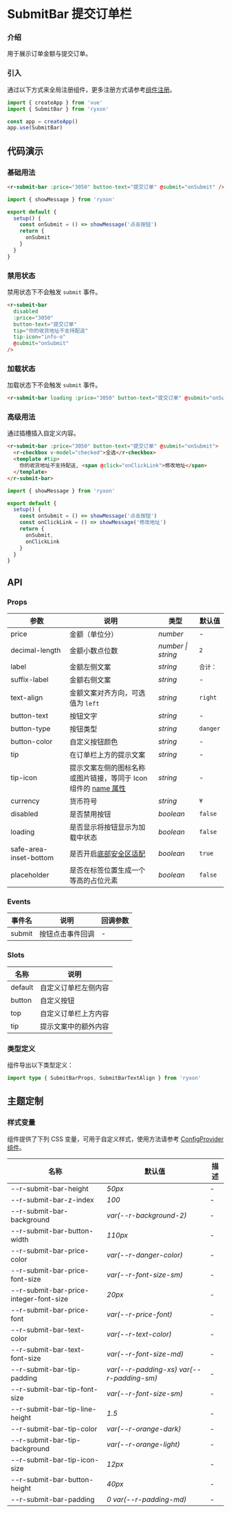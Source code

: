 # SubmitBar 提交订单栏

### 介绍

用于展示订单金额与提交订单。

### 引入

通过以下方式来全局注册组件，更多注册方式请参考[组件注册](#/zh-CN/advanced-usage#zu-jian-zhu-ce)。

```js
import { createApp } from 'vue'
import { SubmitBar } from 'ryxon'

const app = createApp()
app.use(SubmitBar)
```

## 代码演示

### 基础用法

```html
<r-submit-bar :price="3050" button-text="提交订单" @submit="onSubmit" />
```

```js
import { showMessage } from 'ryxon'

export default {
  setup() {
    const onSubmit = () => showMessage('点击按钮')
    return {
      onSubmit
    }
  }
}
```

### 禁用状态

禁用状态下不会触发 `submit` 事件。

```html
<r-submit-bar
  disabled
  :price="3050"
  button-text="提交订单"
  tip="你的收货地址不支持配送"
  tip-icon="info-o"
  @submit="onSubmit"
/>
```

### 加载状态

加载状态下不会触发 `submit` 事件。

```html
<r-submit-bar loading :price="3050" button-text="提交订单" @submit="onSubmit" />
```

### 高级用法

通过插槽插入自定义内容。

```html
<r-submit-bar :price="3050" button-text="提交订单" @submit="onSubmit">
  <r-checkbox v-model="checked">全选</r-checkbox>
  <template #tip>
    你的收货地址不支持配送, <span @click="onClickLink">修改地址</span>
  </template>
</r-submit-bar>
```

```js
import { showMessage } from 'ryxon'

export default {
  setup() {
    const onSubmit = () => showMessage('点击按钮')
    const onClickLink = () => showMessage('修改地址')
    return {
      onSubmit,
      onClickLink
    }
  }
}
```

## API

### Props

| 参数 | 说明 | 类型 | 默认值 |
| --- | --- | --- | --- |
| price | 金额（单位分） | _number_ | - |
| decimal-length | 金额小数点位数 | _number \| string_ | `2` |
| label | 金额左侧文案 | _string_ | `合计：` |
| suffix-label | 金额右侧文案 | _string_ | - |
| text-align | 金额文案对齐方向，可选值为 `left` | _string_ | `right` |
| button-text | 按钮文字 | _string_ | - |
| button-type | 按钮类型 | _string_ | `danger` |
| button-color | 自定义按钮颜色 | _string_ | - |
| tip | 在订单栏上方的提示文案 | _string_ | - |
| tip-icon | 提示文案左侧的图标名称或图片链接，等同于 Icon 组件的 [name 属性](/zh/component/icon.html#api) | _string_ | - |
| currency | 货币符号 | _string_ | `¥` |
| disabled | 是否禁用按钮 | _boolean_ | `false` |
| loading | 是否显示将按钮显示为加载中状态 | _boolean_ | `false` |
| safe-area-inset-bottom | 是否开启[底部安全区适配](/zh/guide/advanced-usage.html#底部安全区适配) | _boolean_ | `true` |
| placeholder | 是否在标签位置生成一个等高的占位元素 | _boolean_ | `false` |

### Events

| 事件名 | 说明             | 回调参数 |
| ------ | ---------------- | -------- |
| submit | 按钮点击事件回调 | -        |

### Slots

| 名称    | 说明                 |
| ------- | -------------------- |
| default | 自定义订单栏左侧内容 |
| button  | 自定义按钮           |
| top     | 自定义订单栏上方内容 |
| tip     | 提示文案中的额外内容 |

### 类型定义

组件导出以下类型定义：

```ts
import type { SubmitBarProps, SubmitBarTextAlign } from 'ryxon'
```

## 主题定制

### 样式变量

组件提供了下列 CSS 变量，可用于自定义样式，使用方法请参考 [ConfigProvider 组件](/zh/component/config-provider.html)。

| 名称 | 默认值 | 描述 |
| --- | --- | --- |
| --r-submit-bar-height | _50px_ | - |
| --r-submit-bar-z-index | _100_ | - |
| --r-submit-bar-background | _var(--r-background-2)_ | - |
| --r-submit-bar-button-width | _110px_ | - |
| --r-submit-bar-price-color | _var(--r-danger-color)_ | - |
| --r-submit-bar-price-font-size | _var(--r-font-size-sm)_ | - |
| --r-submit-bar-price-integer-font-size | _20px_ | - |
| --r-submit-bar-price-font | _var(--r-price-font)_ | - |
| --r-submit-bar-text-color | _var(--r-text-color)_ | - |
| --r-submit-bar-text-font-size | _var(--r-font-size-md)_ | - |
| --r-submit-bar-tip-padding | _var(--r-padding-xs) var(--r-padding-sm)_ | - |
| --r-submit-bar-tip-font-size | _var(--r-font-size-sm)_ | - |
| --r-submit-bar-tip-line-height | _1.5_ | - |
| --r-submit-bar-tip-color | _var(--r-orange-dark)_ | - |
| --r-submit-bar-tip-background | _var(--r-orange-light)_ | - |
| --r-submit-bar-tip-icon-size | _12px_ | - |
| --r-submit-bar-button-height | _40px_ | - |
| --r-submit-bar-padding | _0 var(--r-padding-md)_ | - |
